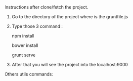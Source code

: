 Instructions after clone/fetch the project.

1. Go to the directory of the project where is the gruntfile.js
2. Type those 3 command :
     
      <dl>
      <p> npm install </p>
      <p> bower install </p>
      <p> grunt serve </p></dl>
      
3. After that you will see the project into the localhost:9000


Others utils commands:

